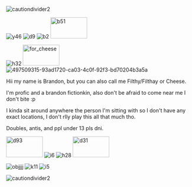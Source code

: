 ![cautiondivider2](https://github.com/user-attachments/assets/9496b134-2399-4f8d-8f9f-07e4dbc59a6b)

![y46](https://github.com/user-attachments/assets/a180f83a-6339-4bdb-a720-23e7b2ff3d30) ![d9](https://github.com/user-attachments/assets/ecc76ae0-e1e3-48fa-bd0c-c1ffe7cff7fb) ![b2](https://github.com/user-attachments/assets/517e1d93-a3c6-4da8-bee7-0505a9c14e06) <img width="99" height="57" alt="b51" src="https://github.com/user-attachments/assets/26707804-d459-4a77-9c37-97ab9a45532b" />

![h32](https://github.com/user-attachments/assets/6df6855e-8379-4168-a2c1-3405a29418d4) <img width="99" height="56" alt="for_cheese" src="https://github.com/user-attachments/assets/4d734a84-7dd7-4f88-a61c-072b1aba47c7" /> ![497509315-93ad1720-ca03-4c0f-92f3-bd70204b3a5a](https://github.com/user-attachments/assets/85cbed1f-a2fe-4abf-9b16-033a942f13a0)

Hii my name is Brandon, but you can also call me Filthy/Filthay or Cheese.

I'm profic and a brandon fictionkin, also don't be afraid to come near me I don't bite :p

I kinda sit around anywhere the person I'm sitting with so I don't have any exact locations, I don't rlly play this all that much tho.

Doubles, antis, and ppl under 13 pls dni.

<img width="99" height="56" alt="d93" src="https://github.com/user-attachments/assets/46ae8b3a-7d04-4040-a348-85a7058a4435" /> ![i6](https://github.com/user-attachments/assets/0a74fbbc-f968-4d50-9381-ea476b166f29) ![h28](https://github.com/user-attachments/assets/d6f31e40-4373-4747-9722-35a615ae2c50) <img width="99" height="56" alt="d31" src="https://github.com/user-attachments/assets/967b91b1-f071-4804-91f9-8d96d6780913" />

![objjjj](https://github.com/user-attachments/assets/bbb22694-661c-451e-97dd-1c46ab2117f9) ![k11](https://github.com/user-attachments/assets/b308aae8-0100-4ad4-ae3c-7ed8a0d9b8cb) ![i5](https://github.com/user-attachments/assets/58cbd531-2440-496d-815d-d254f81b0d36)

![cautiondivider2](https://github.com/user-attachments/assets/91e6fd91-e6d1-4350-82c2-8f2990705cf5)
